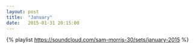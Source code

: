 ```yaml
---
layout: post
title:  "January"
date:   2015-01-31 20:15:00
---
```


{% playlist https://soundcloud.com/sam-morris-30/sets/january-2015 %}
